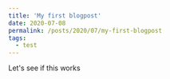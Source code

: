 ```yaml
---
title: 'My first blogpost'
date: 2020-07-08
permalink: /posts/2020/07/my-first-blogpost
tags:
  - test
---
```


Let's see if this works

